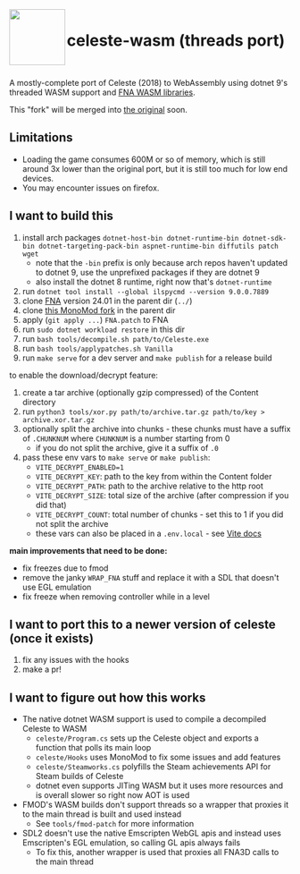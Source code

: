 <img src="public/app.ico" width=100 align="left">

<h1>celeste-wasm (threads port)</h1>

<br>

A mostly-complete port of Celeste (2018) to WebAssembly using dotnet 9's threaded WASM support and [FNA WASM libraries](https://github.com/r58playz/FNA-WASM-Build).

This "fork" will be merged into [the original](https://github.com/mercuryWorkshop/celeste-wasm) soon.

## Limitations
- Loading the game consumes 600M or so of memory, which is still around 3x lower than the original port, but it is still too much for low end devices.
- You may encounter issues on firefox.

## I want to build this
1. install arch packages `dotnet-host-bin dotnet-runtime-bin dotnet-sdk-bin dotnet-targeting-pack-bin aspnet-runtime-bin diffutils patch wget`
    - note that the `-bin` prefix is only because arch repos haven't updated to dotnet 9, use the unprefixed packages if they are dotnet 9 
    - also install the dotnet 8 runtime, right now that's `dotnet-runtime`
2. run `dotnet tool install --global ilspycmd --version 9.0.0.7889`
3. clone [FNA](https://github.com/FNA-XNA/FNA) version 24.01 in the parent dir (`../`)
4. clone [this MonoMod fork](https://github.com/r58playz/MonoMod) in the parent dir
4. apply (`git apply ...`) `FNA.patch` to FNA
5. run `sudo dotnet workload restore` in this dir
6. run `bash tools/decompile.sh path/to/Celeste.exe`
7. run `bash tools/applypatches.sh Vanilla`
8. run `make serve` for a dev server and `make publish` for a release build

to enable the download/decrypt feature:
1. create a tar archive (optionally gzip compressed) of the Content directory
2. run `python3 tools/xor.py path/to/archive.tar.gz path/to/key > archive.xor.tar.gz`
3. optionally split the archive into chunks - these chunks must have a suffix of `.CHUNKNUM` where `CHUNKNUM` is a number starting from 0
    - if you do not split the archive, give it a suffix of `.0`
4. pass these env vars to `make serve` or `make publish`:
    - `VITE_DECRYPT_ENABLED=1`
    - `VITE_DECRYPT_KEY`: path to the key from within the Content folder
    - `VITE_DECRYPT_PATH`: path to the archive relative to the http root
    - `VITE_DECRYPT_SIZE`: total size of the archive (after compression if you did that)
    - `VITE_DECRYPT_COUNT`: total number of chunks - set this to 1 if you did not split the archive
    - these vars can also be placed in a `.env.local` - see [Vite docs](https://vite.dev/guide/env-and-mode)

**main improvements that need to be done:**
- fix freezes due to fmod
- remove the janky `WRAP_FNA` stuff and replace it with a SDL that doesn't use EGL emulation
- fix freeze when removing controller while in a level

## I want to port this to a newer version of celeste (once it exists)
1. fix any issues with the hooks
2. make a pr!

## I want to figure out how this works
- The native dotnet WASM support is used to compile a decompiled Celeste to WASM
    - `celeste/Program.cs` sets up the Celeste object and exports a function that polls its main loop
    - `celeste/Hooks` uses MonoMod to fix some issues and add features
    - `celeste/Steamworks.cs` polyfills the Steam achievements API for Steam builds of Celeste
    - dotnet even supports JITing WASM but it uses more resources and is overall slower so right now AOT is used
- FMOD's WASM builds don't support threads so a wrapper that proxies it to the main thread is built and used instead
    - See `tools/fmod-patch` for more information
- SDL2 doesn't use the native Emscripten WebGL apis and instead uses Emscripten's EGL emulation, so calling GL apis always fails
    - To fix this, another wrapper is used that proxies all FNA3D calls to the main thread
